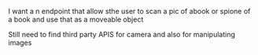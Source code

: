 I want a n endpoint that allow sthe user to scan a pic of abook or spione of a book and use that as a moveable object

Still need to find third party APIS for camera and also for manipulating images